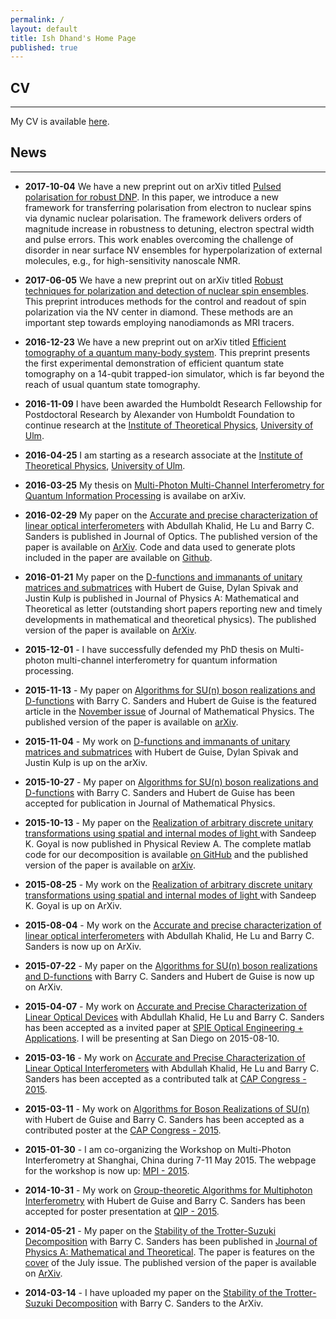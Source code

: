 ```yaml
---
permalink: /
layout: default
title: Ish Dhand's Home Page
published: true
---
```


## CV
----------------

My CV is available [here](https://ishdhand.github.com/CV_Ish_Dhand.pdf).


## News
----------------


* **2017-10-04** We have a new preprint out on arXiv titled [Pulsed polarisation for robust DNP](https://arxiv.org/abs/1710.01508). In this paper, we introduce a new framework for transferring polarisation from electron to nuclear spins via dynamic nuclear polarisation. The framework delivers orders of magnitude increase in robustness to detuning, electron spectral width and pulse errors. This work enables overcoming the challenge of disorder in near surface NV ensembles for hyperpolarization of external molecules, e.g., for high-sensitivity nanoscale NMR.

* **2017-06-05** We have a new preprint out on arXiv titled [Robust techniques for polarization and detection of nuclear spin ensembles](https://arxiv.org/abs/1706.01315). This preprint introduces methods for the control and readout of spin polarization via the NV center in diamond. These methods are an important step towards employing nanodiamonds as MRI tracers.

* **2016-12-23** We have a new preprint out on arXiv titled [Efficient tomography of a quantum many-body system](https://arxiv.org/abs/1612.08000). This preprint presents the first experimental demonstration of efficient quantum state tomography on a 14-qubit trapped-ion simulator, which is far beyond the reach of usual quantum state tomography. 

* **2016-11-09** I have been awarded the Humboldt Research Fellowship for Postdoctoral Research by Alexander von Humboldt Foundation to continue research at the [Institute of Theoretical Physics](http://qubit-ulm.com/), [University of Ulm](https://www.uni-ulm.de/en/homepage.html).

* **2016-04-25** I am starting as a research associate at the [Institute of Theoretical Physics](http://qubit-ulm.com/), [University of Ulm](https://www.uni-ulm.de/en/homepage.html).

* **2016-03-25** My thesis on [Multi-Photon Multi-Channel Interferometry for Quantum Information Processing](http://arxiv.org/abs/1603.07476) is availabe on arXiv.  

* **2016-02-29** My paper on the [Accurate and precise characterization of linear optical interferometers](http://iopscience.iop.org/article/10.1088/2040-8978/18/3/035204/meta) with Abdullah Khalid, He Lu and Barry C. Sanders is published in Journal of Optics. The published version of the paper is available on [ArXiv](http://arxiv.org/abs/1508.00283). Code and data used to generate plots included in the paper are available on [Github](https://github.com/ishdhand/Simulation-of-characterization-procedure).

* **2016-01-21** My paper on the [D-functions and immanants of unitary matrices and submatrices](http://iopscience.iop.org/article/10.1088/1751-8113/49/9/09LT01/) with Hubert de Guise, Dylan Spivak and Justin Kulp is published in Journal of Physics A: Mathematical and Theoretical as letter (outstanding short papers reporting new and timely developments in mathematical and theoretical physics). The published version of the paper is available on [ArXiv](http://arxiv.org/abs/1511.01851v2). 

* **2015-12-01** - I have successfully defended my PhD thesis on Multi-photon multi-channel interferometry for quantum information processing. 

* **2015-11-13** - My paper on [Algorithms for SU(n) boson realizations and D-functions](http://scitation.aip.org/content/aip/journal/jmp/56/11/10.1063/1.4935433) with Barry C. Sanders and Hubert de Guise is the featured article in the [November issue](http://scitation.aip.org/content/aip/journal/jmp/56/11) of Journal of Mathematical Physics. The published version of the paper is available on [arXiv](http://arxiv.org/abs/1507.06274). 

* **2015-11-04** - My work on [D-functions and immanants of unitary matrices and submatrices](http://arxiv.org/abs/1511.01851) with Hubert de Guise, Dylan Spivak and Justin Kulp is up on the arXiv. 

* **2015-10-27** - My paper on [Algorithms for SU(n) boson realizations and D-functions](http://arxiv.org/abs/1507.06274) with Barry C. Sanders and Hubert de Guise has been accepted for publication in Journal of Mathematical Physics. 

* **2015-10-13** - My paper on the [Realization of arbitrary discrete unitary transformations using spatial and internal modes of light
](http://journals.aps.org/pra/abstract/10.1103/PhysRevA.92.043813) with Sandeep K. Goyal is now published in Physical Review A. The complete matlab code for our decomposition is available [on GitHub](https://github.com/ishdhand/Internal-Spatial-Decomposition) and the published version of the paper is available on [arXiv](http://arxiv.org/abs/1508.06259).

* **2015-08-25** - My work on the [Realization of arbitrary discrete unitary transformations using spatial and internal modes of light
](http://arxiv.org/abs/1508.06259) with Sandeep K. Goyal is up on ArXiv.

* **2015-08-04** - My work on the [Accurate and precise characterization of linear optical interferometers](http://arxiv.org/abs/1508.00283) with Abdullah Khalid, He Lu and Barry C. Sanders is now up on ArXiv.

* **2015-07-22** - My paper on the [Algorithms for SU(n) boson realizations and D-functions](http://arxiv.org/abs/1507.06274) with Barry C. Sanders and Hubert de Guise is now up on ArXiv.

* **2015-04-07** - My work on [Accurate and Precise Characterization of Linear Optical Devices](http://spie.org/OP416) with Abdullah Khalid, He Lu and Barry C. Sanders has been accepted as a invited paper at [SPIE Optical Engineering + Applications](http://spie.org/x30491.xml?WT.mc_id=ROP15GB). I will be presenting at San Diego on 2015-08-10. 

* **2015-03-16** - My work on [Accurate and Precise Characterization of Linear Optical Interferometers](https://indico.cern.ch/event/355942/contribution/528) with Abdullah Khalid, He Lu and Barry C. Sanders has been accepted as a contributed talk at [CAP Congress - 2015](http://www.cap.ca/en/congress/2015).

* **2015-03-11** - My work on [Algorithms for Boson Realizations of SU(n)](https://indico.cern.ch/event/355942/session/267/contribution/665) with Hubert de Guise and Barry C. Sanders has been accepted as a contributed poster at the [CAP Congress - 2015](http://www.cap.ca/en/congress/2015).

* **2015-01-30** - I am co-organizing the Workshop on Multi-Photon Interferometry at Shanghai, China during 7-11 May 2015. The webpage for the workshop is now up: [MPI - 2015](http://mpi2015.org).

* **2014-10-31** - My work on [Group-theoretic Algorithms for Multiphoton Interferometry](http://www.quantum-lab.org/qip2015/posters/87-Dhand.pdf) with Hubert de Guise and Barry C. Sanders has been accepted for poster presentation at [QIP - 2015](http://quantum-lab.org/qip2015/).

* **2014-05-21** - My paper on the [Stability of the Trotter-Suzuki Decomposition](http://iopscience.iop.org/1751-8121/47/26/265206/) with Barry C. Sanders has been published in [Journal of Physics A: Mathematical and Theoretical](http://iopscience.iop.org/1751-8121/). The paper is features on the [cover](http://iopscience.iop.org/1751-8121/page/Volume-47-Cover-Gallery) of the July issue. The published version of the paper is available on [ArXiv](http://arxiv.org/abs/1403.3469).

* **2014-03-14** - I have uploaded my paper on the [Stability of the Trotter-Suzuki Decomposition](http://arxiv.org/abs/1403.3469) with Barry C. Sanders to the ArXiv.
